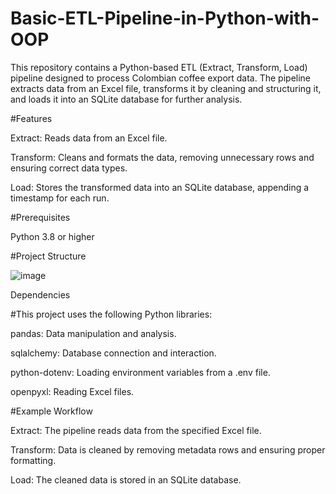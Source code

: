 # Basic-ETL-Pipeline-in-Python-with-OOP

This repository contains a Python-based ETL (Extract, Transform, Load) pipeline designed to process Colombian coffee export data. The pipeline extracts data from an Excel file, transforms it by cleaning and structuring it, and loads it into an SQLite database for further analysis.

#Features

Extract: Reads data from an Excel file.

Transform: Cleans and formats the data, removing unnecessary rows and ensuring correct data types.

Load: Stores the transformed data into an SQLite database, appending a timestamp for each run.

#Prerequisites

Python 3.8 or higher

#Project Structure

![image](https://github.com/user-attachments/assets/ecf77ec2-37fe-4f5b-95bd-eecfd36359df)

Dependencies

#This project uses the following Python libraries:

pandas: Data manipulation and analysis.

sqlalchemy: Database connection and interaction.

python-dotenv: Loading environment variables from a .env file.

openpyxl: Reading Excel files.

#Example Workflow

Extract: The pipeline reads data from the specified Excel file.

Transform: Data is cleaned by removing metadata rows and ensuring proper formatting.

Load: The cleaned data is stored in an SQLite database.


